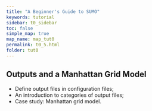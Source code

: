 ```yaml
---
title: "A Beginner's Guide to SUMO"
keywords: tutorial
sidebar: t0_sidebar
toc: false
simple_map: true
map_name: map_tut0
permalink: t0_5.html
folder: tut0
---
```


## Outputs and a Manhattan Grid Model

- Define output files in configuration files;
- An introduction to categories of output files;
- Case study: Manhattan grid model.

<script async class="speakerdeck-embed" data-id="63cc5c7877b849c2a3bb8e18b9f3ca32" data-ratio="1.77777777777778" src="//speakerdeck.com/assets/embed.js"></script>